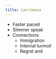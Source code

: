 ```yaml
---
title: Lacrimosa
---
```

- Faster paced
- Slimmer speak
- Connections
	- Immigration
	- Internal turmoil
	- Regret and 